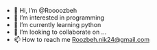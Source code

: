 - 👋 Hi, I’m @Roooozbeh
- 👀 I’m interested in programming
- 🌱 I’m currently learning python
- 💞️ I’m looking to collaborate on ...
- 📫 How to reach me Roozbeh.nik24@gmail.com 

<!---
Roooozbeh/Roooozbeh is a ✨ special ✨ repository because its `README.md` (this file) appears on your GitHub profile.
You can click the Preview link to take a look at your changes.
--->
